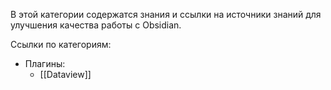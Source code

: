 В этой категории содержатся знания и ссылки на источники знаний для улучшения качества работы с Obsidian.

Ссылки по категориям:
 - Плагины: 
   - [[Dataview]]

